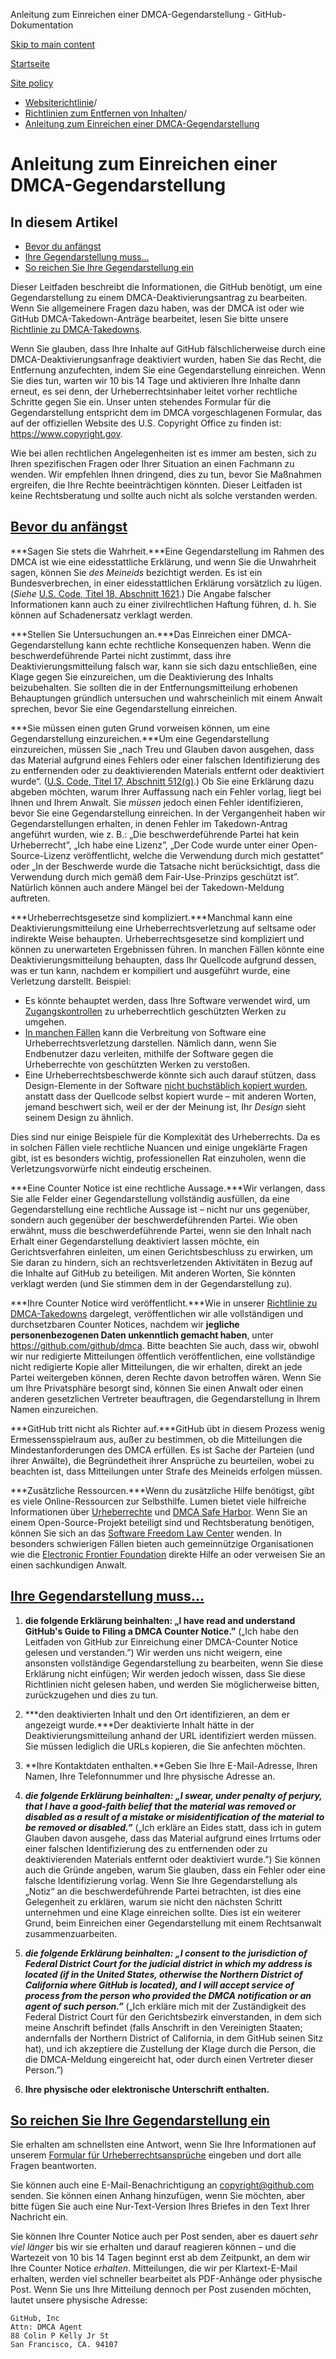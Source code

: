 Anleitung zum Einreichen einer DMCA-Gegendarstellung - GitHub-Dokumentation

[Skip to main content](#main-content)

[Startseite](/de)

[Site policy](/de/site-policy)

* [Websiterichtlinie](/de/site-policy)/
* [Richtlinien zum Entfernen von Inhalten](/de/site-policy/content-removal-policies)/
* [Anleitung zum Einreichen einer DMCA-Gegendarstellung](/de/site-policy/content-removal-policies/guide-to-submitting-a-dmca-counter-notice)

Anleitung zum Einreichen einer DMCA-Gegendarstellung
==========

In diesem Artikel
----------

* [Bevor du anfängst](#before-you-start)
* [Ihre Gegendarstellung muss...](#your-counter-notice-must)
* [So reichen Sie Ihre Gegendarstellung ein](#how-to-submit-your-counter-notice)

Dieser Leitfaden beschreibt die Informationen, die GitHub benötigt, um eine Gegendarstellung zu einem DMCA-Deaktivierungsantrag zu bearbeiten. Wenn Sie allgemeinere Fragen dazu haben, was der DMCA ist oder wie GitHub DMCA-Takedown-Anträge bearbeitet, lesen Sie bitte unsere [Richtlinie zu DMCA-Takedowns](/de/site-policy/content-removal-policies/dmca-takedown-policy).

Wenn Sie glauben, dass Ihre Inhalte auf GitHub fälschlicherweise durch eine DMCA-Deaktivierungsanfrage deaktiviert wurden, haben Sie das Recht, die Entfernung anzufechten, indem Sie eine Gegendarstellung einreichen. Wenn Sie dies tun, warten wir 10 bis 14 Tage und aktivieren Ihre Inhalte dann erneut, es sei denn, der Urheberrechtsinhaber leitet vorher rechtliche Schritte gegen Sie ein. Unser unten stehendes Formular für die Gegendarstellung entspricht dem im DMCA vorgeschlagenen Formular, das auf der offiziellen Website des U.S. Copyright Office zu finden ist: <https://www.copyright.gov>.

Wie bei allen rechtlichen Angelegenheiten ist es immer am besten, sich zu Ihren spezifischen Fragen oder Ihrer Situation an einen Fachmann zu wenden. Wir empfehlen Ihnen dringend, dies zu tun, bevor Sie Maßnahmen ergreifen, die Ihre Rechte beeinträchtigen könnten. Dieser Leitfaden ist keine Rechtsberatung und sollte auch nicht als solche verstanden werden.

[Bevor du anfängst](#before-you-start)
----------

***Sagen Sie stets die Wahrheit.***Eine Gegendarstellung im Rahmen des DMCA ist wie eine eidesstattliche Erklärung, und wenn Sie die Unwahrheit sagen, können Sie *des Meineids* bezichtigt werden. Es ist ein Bundesverbrechen, in einer eidesstattlichen Erklärung vorsätzlich zu lügen. (*Siehe* [U.S. Code, Titel 18, Abschnitt 1621](https://www.gpo.gov/fdsys/pkg/USCODE-2011-title18/html/USCODE-2011-title18-partI-chap79-sec1621.htm).) Die Angabe falscher Informationen kann auch zu einer zivilrechtlichen Haftung führen, d. h. Sie können auf Schadenersatz verklagt werden.

***Stellen Sie Untersuchungen an.***Das Einreichen einer DMCA-Gegendarstellung kann echte rechtliche Konsequenzen haben. Wenn die beschwerdeführende Partei nicht zustimmt, dass ihre Deaktivierungsmitteilung falsch war, kann sie sich dazu entschließen, eine Klage gegen Sie einzureichen, um die Deaktivierung des Inhalts beizubehalten. Sie sollten die in der Entfernungsmitteilung erhobenen Behauptungen gründlich untersuchen und wahrscheinlich mit einem Anwalt sprechen, bevor Sie eine Gegendarstellung einreichen.

***Sie müssen einen guten Grund vorweisen können, um eine Gegendarstellung einzureichen.***Um eine Gegendarstellung einzureichen, müssen Sie „nach Treu und Glauben davon ausgehen, dass das Material aufgrund eines Fehlers oder einer falschen Identifizierung des zu entfernenden oder zu deaktivierenden Materials entfernt oder deaktiviert wurde“. ([U.S. Code, Titel 17, Abschnitt 512(g)](https://www.copyright.gov/title17/92chap5.html#512).) Ob Sie eine Erklärung dazu abgeben möchten, warum Ihrer Auffassung nach ein Fehler vorlag, liegt bei Ihnen und Ihrem Anwalt. Sie *müssen* jedoch einen Fehler identifizieren, bevor Sie eine Gegendarstellung einreichen. In der Vergangenheit haben wir Gegendarstellungen erhalten, in denen Fehler im Takedown-Antrag angeführt wurden, wie z. B.: „Die beschwerdeführende Partei hat kein Urheberrecht”, „Ich habe eine Lizenz”, „Der Code wurde unter einer Open-Source-Lizenz veröffentlicht, welche die Verwendung durch mich gestattet” oder „In der Beschwerde wurde die Tatsache nicht berücksichtigt, dass die Verwendung durch mich gemäß dem Fair-Use-Prinzips geschützt ist”. Natürlich können auch andere Mängel bei der Takedown-Meldung auftreten.

***Urheberrechtsgesetze sind kompliziert.***Manchmal kann eine Deaktivierungsmitteilung eine Urheberrechtsverletzung auf seltsame oder indirekte Weise behaupten. Urheberrechtsgesetze sind kompliziert und können zu unerwarteten Ergebnissen führen. In manchen Fällen könnte eine Deaktivierungsmitteilung behaupten, dass Ihr Quellcode aufgrund dessen, was er tun kann, nachdem er kompiliert und ausgeführt wurde, eine Verletzung darstellt. Beispiel:

* Es könnte behauptet werden, dass Ihre Software verwendet wird, um [Zugangskontrollen](https://www.copyright.gov/title17/92chap12.html) zu urheberrechtlich geschützten Werken zu umgehen.
* [In manchen Fällen](https://www.copyright.gov/docs/mgm/) kann die Verbreitung von Software eine Urheberrechtsverletzung darstellen. Nämlich dann, wenn Sie Endbenutzer dazu verleiten, mithilfe der Software gegen die Urheberrechte von geschützten Werken zu verstoßen.
* Eine Urheberrechtsbeschwerde könnte sich auch darauf stützen, dass Design-Elemente in der Software [nicht buchstäblich kopiert wurden](https://en.wikipedia.org/wiki/Substantial_similarity), anstatt dass der Quellcode selbst kopiert wurde – mit anderen Worten, jemand beschwert sich, weil er der der Meinung ist, Ihr *Design* sieht seinem Design zu ähnlich.

Dies sind nur einige Beispiele für die Komplexität des Urheberrechts. Da es in solchen Fällen viele rechtliche Nuancen und einige ungeklärte Fragen gibt, ist es besonders wichtig, professionellen Rat einzuholen, wenn die Verletzungsvorwürfe nicht eindeutig erscheinen.

***Eine Counter Notice ist eine rechtliche Aussage.***Wir verlangen, dass Sie alle Felder einer Gegendarstellung vollständig ausfüllen, da eine Gegendarstellung eine rechtliche Aussage ist – nicht nur uns gegenüber, sondern auch gegenüber der beschwerdeführenden Partei. Wie oben erwähnt, muss die beschwerdeführende Partei, wenn sie den Inhalt nach Erhalt einer Gegendarstellung deaktiviert lassen möchte, ein Gerichtsverfahren einleiten, um einen Gerichtsbeschluss zu erwirken, um Sie daran zu hindern, sich an rechtsverletzenden Aktivitäten in Bezug auf die Inhalte auf GitHub zu beteiligen. Mit anderen Worten, Sie könnten verklagt werden (und Sie stimmen dem in der Gegendarstellung zu).

***Ihre Counter Notice wird veröffentlicht.***Wie in unserer [Richtlinie zu DMCA-Takedowns](/de/site-policy/content-removal-policies/dmca-takedown-policy#d-transparency) dargelegt, veröffentlichen wir alle vollständigen und durchsetzbaren Counter Notices, nachdem wir **jegliche personenbezogenen Daten unkenntlich gemacht haben**, unter <https://github.com/github/dmca>. Bitte beachten Sie auch, dass wir, obwohl wir nur redigierte Mitteilungen öffentlich veröffentlichen, eine vollständige nicht redigierte Kopie aller Mitteilungen, die wir erhalten, direkt an jede Partei weitergeben können, deren Rechte davon betroffen wären. Wenn Sie um Ihre Privatsphäre besorgt sind, können Sie einen Anwalt oder einen anderen gesetzlichen Vertreter beauftragen, die Gegendarstellung in Ihrem Namen einzureichen.

***GitHub tritt nicht als Richter auf.***GitHub übt in diesem Prozess wenig Ermessensspielraum aus, außer zu bestimmen, ob die Mitteilungen die Mindestanforderungen des DMCA erfüllen. Es ist Sache der Parteien (und ihrer Anwälte), die Begründetheit ihrer Ansprüche zu beurteilen, wobei zu beachten ist, dass Mitteilungen unter Strafe des Meineids erfolgen müssen.

***Zusätzliche Ressourcen.***Wenn du zusätzliche Hilfe benötigst, gibt es viele Online-Ressourcen zur Selbsthilfe. Lumen bietet viele hilfreiche Informationen über [Urheberrechte](https://www.lumendatabase.org/topics/5) und [DMCA Safe Harbor](https://www.lumendatabase.org/topics/14). Wenn Sie an einem Open-Source-Projekt beteiligt sind und Rechtsberatung benötigen, können Sie sich an das [Software Freedom Law Center](https://www.softwarefreedom.org/about/contact/) wenden. In besonders schwierigen Fällen bieten auch gemeinnützige Organisationen wie die [Electronic Frontier Foundation](https://www.eff.org/pages/legal-assistance) direkte Hilfe an oder verweisen Sie an einen sachkundigen Anwalt.

[Ihre Gegendarstellung muss...](#your-counter-notice-must)
----------

1. **die folgende Erklärung beinhalten: „I have read and understand GitHub's Guide to Filing a DMCA Counter Notice.”** („Ich habe den Leitfaden von GitHub zur Einreichung einer DMCA-Counter Notice gelesen und verstanden.”)
   Wir werden uns nicht weigern, eine ansonsten vollständige Gegendarstellung zu bearbeiten, wenn Sie diese Erklärung nicht einfügen; Wir werden jedoch wissen, dass Sie diese Richtlinien nicht gelesen haben, und werden Sie möglicherweise bitten, zurückzugehen und dies zu tun.

2. ***den deaktivierten Inhalt und den Ort identifizieren, an dem er angezeigt wurde.***Der deaktivierte Inhalt hätte in der Deaktivierungsmitteilung anhand der URL identifiziert werden müssen. Sie müssen lediglich die URLs kopieren, die Sie anfechten möchten.

3. **Ihre Kontaktdaten enthalten.**Geben Sie Ihre E-Mail-Adresse, Ihren Namen, Ihre Telefonnummer und Ihre physische Adresse an.

4. ***die folgende Erklärung beinhalten: „I swear, under penalty of perjury, that I have a good-faith belief that the material was removed or disabled as a result of a mistake or misidentification of the material to be removed or disabled.”*** („Ich erkläre an Eides statt, dass ich in gutem Glauben davon ausgehe, dass das Material aufgrund eines Irrtums oder einer falschen Identifizierung des zu entfernenden oder zu deaktivierenden Materials entfernt oder deaktiviert wurde.”)
   Sie können auch die Gründe angeben, warum Sie glauben, dass ein Fehler oder eine falsche Identifizierung vorlag. Wenn Sie Ihre Gegendarstellung als „Notiz“ an die beschwerdeführende Partei betrachten, ist dies eine Gelegenheit zu erklären, warum sie nicht den nächsten Schritt unternehmen und eine Klage einreichen sollte. Dies ist ein weiterer Grund, beim Einreichen einer Gegendarstellung mit einem Rechtsanwalt zusammenzuarbeiten.

5. ***die folgende Erklärung beinhalten: „I consent to the jurisdiction of Federal District Court for the judicial district in which my address is located (if in the United States, otherwise the Northern District of California where GitHub is located), and I will accept service of process from the person who provided the DMCA notification or an agent of such person.”*** („Ich erkläre mich mit der Zuständigkeit des Federal District Court für den Gerichtsbezirk einverstanden, in dem sich meine Anschrift befindet (falls Anschrift in den Vereinigten Staaten; andernfalls der Northern District of California, in dem GitHub seinen Sitz hat), und ich akzeptiere die Zustellung der Klage durch die Person, die die DMCA-Meldung eingereicht hat, oder durch einen Vertreter dieser Person.”)

6. **Ihre physische oder elektronische Unterschrift enthalten.**

[So reichen Sie Ihre Gegendarstellung ein](#how-to-submit-your-counter-notice)
----------

Sie erhalten am schnellsten eine Antwort, wenn Sie Ihre Informationen auf unserem [Formular für Urheberrechtsansprüche](https://github.com/contact/dmca) eingeben und dort alle Fragen beantworten.

Sie können auch eine E-Mail-Benachrichtigung an [copyright@github.com](mailto:copyright@github.com) senden. Sie können einen Anhang hinzufügen, wenn Sie möchten, aber bitte fügen Sie auch eine Nur-Text-Version Ihres Briefes in den Text Ihrer Nachricht ein.

Sie können Ihre Counter Notice auch per Post senden, aber es dauert *sehr viel länger* bis wir sie erhalten und darauf reagieren können – und die Wartezeit von 10 bis 14 Tagen beginnt erst ab dem Zeitpunkt, an dem wir Ihre Counter Notice *erhalten*. Mitteilungen, die wir per Klartext-E-Mail erhalten, werden viel schneller bearbeitet als PDF-Anhänge oder physische Post. Wenn Sie uns Ihre Mitteilung dennoch per Post zusenden möchten, lautet unsere physische Adresse:

```
GitHub, Inc
Attn: DMCA Agent
88 Colin P Kelly Jr St
San Francisco, CA. 94107

```
